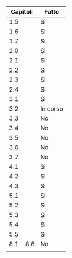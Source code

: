 | Capitoli  	| Fatto 	|
|-----------	|-------	|
| 1.5       	| Si    	|
| 1.6       	| Si    	|
| 1.7       	| Si    	|
| 2.0       	| Si    	|
| 2.1       	| Si    	|
| 2.2       	| Si    	|
| 2.3       	| Si    	|
| 2.4       	| Si    	|
| 3.1        	| Si        |
| 3.2        	| In corso  |
| 3.3        	| No        |
| 3.4        	| No        |
| 3.5        	| No        |
| 3.6        	| No        |
| 3.7        	| No        |
| 4.1       	| Si    	|
| 4.2       	| Si    	|
| 4.3       	| Si    	|
| 5.1       	| Si    	|
| 5.2       	| Si    	|
| 5.3       	| Si       	|
| 5.4       	| Si    	|
| 5.5       	| Si    	|
| 8.1 - 8.6 	| No    	|
|           	|       	|